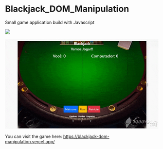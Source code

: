 # Blackjack_DOM_Manipulation
Small game application build with Javascript

![](index.gif)


![](b.gif)

You can visit the game here:
https://blackjack-dom-manipulation.vercel.app/
